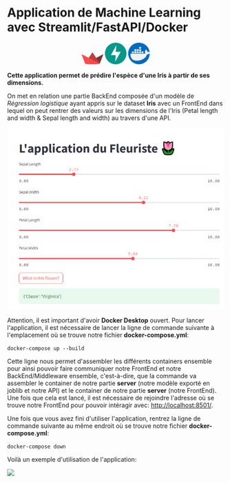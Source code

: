 # Application de Machine Learning avec Streamlit/FastAPI/Docker
<p align="center">
<img src="image/streamlit-logo-1A3B208AE4-seeklogo.com.png" width="50"/>                      <img src="image/fastapi.svg" width="50"/>                      <img src="image/docker.png" width="50"/>
</p>

**Cette application permet de prédire l'espèce d'une Iris à partir de ses dimensions.**

On met en relation une partie BackEnd composée d'un modèle de *Régression logistique* ayant appris sur le dataset **Iris**  avec un FrontEnd dans lequel on peut rentrer des valeurs sur les dimensions de l'Iris (Petal length and width & Sepal length and width) au travers d'une API.

<img src="image/capture.png"/>

Attention, il est important d'avoir **Docker Desktop** ouvert. Pour lancer l'application, il est nécessaire de lancer la ligne de commande suivante à l'emplacement où se trouve notre fichier **docker-compose.yml**:

```
docker-compose up --build
```

Cette ligne nous permet d'assembler les différents containers ensemble pour ainsi pouvoir faire communiquer notre FrontEnd et notre BackEnd/Middleware ensemble, c'est-à-dire, que la commande va assembler le container de notre partie **server** (notre modèle exporté en joblib et notre API) et le container de notre partie **server** (notre FrontEnd). Une fois que cela est lancé, il est nécessaire de rejoindre l'adresse où se trouve notre FrontEnd pour pouvoir intéragir avec: [http://localhost:8501/](http://localhost:8501/).


 Une fois que vous avez fini d'utiliser l'application, rentrez la ligne de commande suivante au même endroit où se trouve notre fichier **docker-compose.yml**:

```
docker-compose down
```

Voilà un exemple d'utilisation de l'application:

<img src="image/Animation_Docker.gif">
